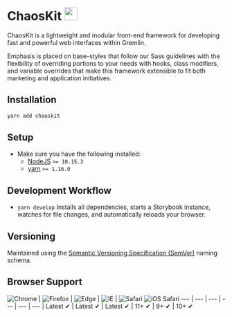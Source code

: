 # ChaosKit <img src="./src/assets/media/logo-mascot.svg" height="30px;">

ChaosKit is a lightweight and modular front-end framework for developing fast and powerful web interfaces within Gremlin.

Emphasis is placed on base-styles that follow our Sass guidelines with the flexibility of overriding portions to your needs with hooks, class modifiers, and variable overrides that make this framework extensible to fit both marketing and application initiatives.

## Installation

```bash
yarn add chaoskit
```

## Setup

- Make sure you have the following installed:
  - [NodeJS](http://nodejs.org) `>= 10.15.3`
  - [yarn](https://www.npmjs.com/) `>= 1.16.0`

## Development Workflow

- `yarn develop` Installs all dependencies, starts a Storybook instance, watches for file changes, and automatically reloads your browser.

## Versioning

Maintained using the [Semantic Versioning Specification (SemVer)](http://semver.org) naming schema.

## Browser Support

![Chrome](https://raw.github.com/alrra/browser-logos/master/src/chrome/chrome_48x48.png) | ![Firefox](https://raw.github.com/alrra/browser-logos/master/src/firefox/firefox_48x48.png) | ![Edge](https://raw.github.com/alrra/browser-logos/master/src/edge/edge_48x48.png) | ![IE](https://raw.github.com/alrra/browser-logos/master/src/archive/internet-explorer_9-11/internet-explorer_9-11_48x48.png) | ![Safari](https://raw.github.com/alrra/browser-logos/master/src/safari/safari_48x48.png)
![iOS Safari](https://raw.githubusercontent.com/alrra/browser-logos/master/src/safari-ios/safari-ios_48x48.png)
--- | --- | --- | --- | --- | --- |
Latest ✔ | Latest ✔ | Latest ✔ | 11+ ✔ | 9+ ✔ | 10+ ✔
